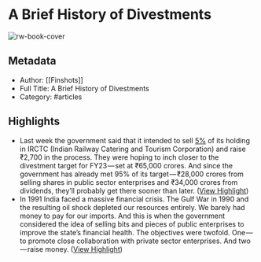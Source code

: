 # A Brief History of Divestments

![rw-book-cover](https://readwise-assets.s3.amazonaws.com/static/images/article3.5c705a01b476.png)

## Metadata
- Author: [[Finshots]]
- Full Title: A Brief History of Divestments
- Category: #articles

## Highlights
- Last week the government said that it intended to sell [5%](https://rn619dmj.r.us-east-1.awstrack.me/L0/https:%2F%2Fwww.reuters.com%2Fworld%2Findia%2Findian-government-sell-up-5-stake-railway-unit-irctc-2022-12-14%2F%23:~:text=NEW%2520DELHI%252C%2520Dec%252014%2520%2528Reuters,divestment%2520target%2520for%2520the%2520year./1/010001852dd88d12-89c8cd44-4d54-48c5-a3d7-35728bf7644c-000000/BZPTJAKSQNAv_zdqqlJ7N-DQ9eg=300) of its holding in IRCTC (Indian Railway Catering and Tourism Corporation) and raise ₹2,700 in the process. They were hoping to inch closer to the divestment target for FY23 — set at ₹65,000 crores. And since the government has already met 95% of its target — ₹28,000 crores from selling shares in public sector enterprises and ₹34,000 crores from dividends, they’ll probably get there sooner than later. ([View Highlight](https://read.readwise.io/read/01gnyq3er2wswp71ab0wdmtn1d))
- In 1991 India faced a massive financial crisis. The Gulf War in 1990 and the resulting oil shock depleted our resources entirely. We barely had money to pay for our imports. And this is when the government considered the idea of selling bits and pieces of public enterprises to improve the state’s financial health.
  The objectives were twofold. One — to promote close collaboration with private sector enterprises. And two — raise money. ([View Highlight](https://read.readwise.io/read/01gnyq4j6xng3rgpnv00avqd21))
